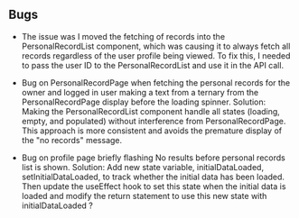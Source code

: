 


## Bugs
-   The issue was I moved the fetching of records into the PersonalRecordList component, which was causing it to always fetch all records regardless of the user profile being viewed. To fix this, I needed to pass the user ID to the PersonalRecordList and use it in the API call.

-   Bug on PersonalRecordPage when fetching the personal records for the owner and logged in user making a text from a ternary from the PersonalRecordPage display before the loading spinner.
Solution: Making the PersonalRecordList component handle all states (loading, empty, and populated) without interference from PersonalRecordPage. This approach is more consistent and avoids the premature display of the "no records" message.

-   Bug on profile page briefly flashing No results before personal records list is shown.
Solution: Add new state variable, initialDataLoaded, setInitialDataLoaded, to track whether the initial data has been loaded. Then update the useEffect hook to set this state when the initial data is loaded and modify the return statement to use this new state with initialDataLoaded ?